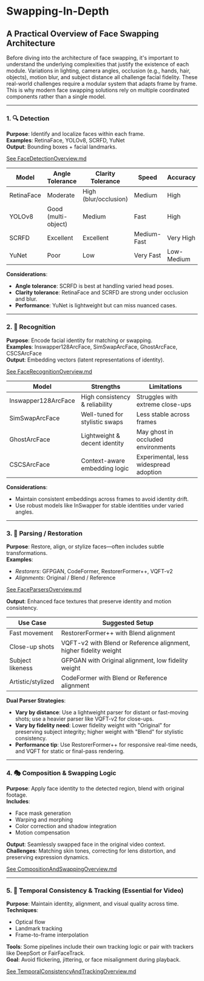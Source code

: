 # Swapping-In-Depth


## A Practical Overview of Face Swapping Architecture

Before diving into the architecture of face swapping, it's important to understand the underlying complexities that justify the existence of each module. Variations in lighting, camera angles, occlusion (e.g., hands, hair, objects), motion blur, and subject distance all challenge facial fidelity. These real-world challenges require a modular system that adapts frame by frame. This is why modern face swapping solutions rely on multiple coordinated components rather than a single model.

---

### 1. 🔍 Detection  
**Purpose**: Identify and localize faces within each frame.  
**Examples**: RetinaFace, YOLOv8, SCRFD, YuNet  
**Output**: Bounding boxes + facial landmarks.

[See FaceDetectionOverview.md](./FaceDetectionOverview.md)

| Model     | Angle Tolerance      | Clarity Tolerance        | Speed       | Accuracy   |
|-----------|----------------------|---------------------------|-------------|------------|
| RetinaFace | Moderate            | High (blur/occlusion)     | Medium      | High       |
| YOLOv8     | Good (multi-object) | Medium                    | Fast        | High       |
| SCRFD      | Excellent           | Excellent                 | Medium-Fast | Very High  |
| YuNet      | Poor                | Low                       | Very Fast   | Low-Medium |

**Considerations**:
- **Angle tolerance**: SCRFD is best at handling varied head poses.
- **Clarity tolerance**: RetinaFace and SCRFD are strong under occlusion and blur.
- **Performance**: YuNet is lightweight but can miss nuanced cases.

---

### 2. 🧠 Recognition  
**Purpose**: Encode facial identity for matching or swapping.  
**Examples**: Inswapper128ArcFace, SimSwapArcFace, GhostArcFace, CSCSArcFace  
**Output**: Embedding vectors (latent representations of identity).

[See FaceRecognitionOverview.md](./FaceRecognitionOverview.md)

| Model             | Strengths                       | Limitations                           |
|------------------|----------------------------------|----------------------------------------|
| Inswapper128ArcFace | High consistency & reliability | Struggles with extreme close-ups       |
| SimSwapArcFace     | Well-tuned for stylistic swaps | Less stable across frames              |
| GhostArcFace       | Lightweight & decent identity  | May ghost in occluded environments     |
| CSCSArcFace        | Context-aware embedding logic  | Experimental, less widespread adoption |

**Considerations**:
- Maintain consistent embeddings across frames to avoid identity drift.
- Use robust models like InSwapper for stable identities under varied angles.

---

### 3. 🧬 Parsing / Restoration  
**Purpose**: Restore, align, or stylize faces—often includes subtle transformations.  
**Examples**:  
- *Restorers*: GFPGAN, CodeFormer, RestorerFormer++, VQFT-v2  
- *Alignments*: Original / Blend / Reference  

[See FaceParsersOverview.md](./FaceParsersOverview.md)

**Output**: Enhanced face textures that preserve identity and motion consistency.  

| Use Case           | Suggested Setup                                                                 |
|--------------------|----------------------------------------------------------------------------------|
| Fast movement      | RestorerFormer++ with Blend alignment                                           |
| Close-up shots     | VQFT-v2 with Blend or Reference alignment, higher fidelity weight               |
| Subject likeness   | GFPGAN with Original alignment, low fidelity weight                             |
| Artistic/stylized  | CodeFormer with Blend or Reference alignment                                    |

**Dual Parser Strategies**:
- **Vary by distance**: Use a lightweight parser for distant or fast-moving shots; use a heavier parser like VQFT-v2 for close-ups.
- **Vary by fidelity need**: Lower fidelity weight with "Original" for preserving subject integrity; higher weight with "Blend" for stylistic consistency.
- **Performance tip**: Use RestorerFormer++ for responsive real-time needs, and VQFT for static or final-pass rendering.

---

### 4. 🎭 Composition & Swapping Logic  
**Purpose**: Apply face identity to the detected region, blend with original footage.  
**Includes**:
- Face mask generation  
- Warping and morphing  
- Color correction and shadow integration  
- Motion compensation  

**Output**: Seamlessly swapped face in the original video context.  
**Challenges**: Matching skin tones, correcting for lens distortion, and preserving expression dynamics.

[See CompositionAndSwappingOverview.md](./CompositionAndSwappingOverview.md)

---

### 5. 🧭 Temporal Consistency & Tracking (Essential for Video)  
**Purpose**: Maintain identity, alignment, and visual quality across time.  
**Techniques**:
- Optical flow  
- Landmark tracking  
- Frame-to-frame interpolation  

**Tools**: Some pipelines include their own tracking logic or pair with trackers like DeepSort or FairFaceTrack.  
**Goal**: Avoid flickering, jittering, or face misalignment during playback.

[See TemporalConsistencyAndTrackingOverview.md](./TemporalConsistencyAndTracking.md)




